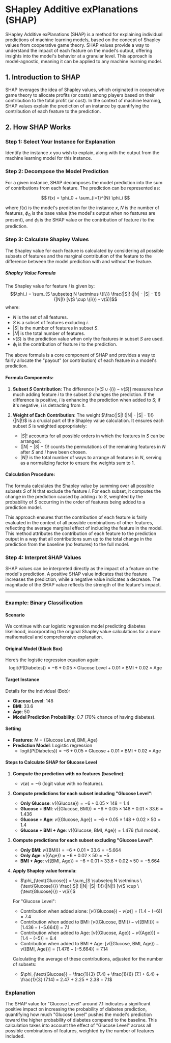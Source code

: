 # SHapley Additive exPlanations (SHAP)

SHapley Additive exPlanations (SHAP) is a method for explaining individual predictions of machine learning models, based on the concept of Shapley values from cooperative game theory. SHAP values provide a way to understand the impact of each feature on the model's output, offering insights into the model's behavior at a granular level. This approach is model-agnostic, meaning it can be applied to any machine learning model.

## 1. Introduction to SHAP

SHAP leverages the idea of Shapley values, which originated in cooperative game theory to allocate profits (or costs) among players based on their contribution to the total profit (or cost). In the context of machine learning, SHAP values explain the prediction of an instance by quantifying the contribution of each feature to the prediction.

## 2. How SHAP Works

### Step 1: Select Your Instance for Explanation

Identify the instance $x$ you wish to explain, along with the output from the machine learning model for this instance.

### Step 2: Decompose the Model Prediction

For a given instance, SHAP decomposes the model prediction into the sum of contributions from each feature. The prediction can be represented as:

$$
f(x) = \phi_0 + \sum_{i=1}^{N} \phi_i
$$

where $f(x)$ is the model's prediction for the instance $x$, $N$ is the number of features, $\phi_0$ is the base value (the model's output when no features are present), and $\phi_i$ is the SHAP value or the contribution of feature $i$ to the prediction.

### Step 3: Calculate Shapley Values

The Shapley value for each feature is calculated by considering all possible subsets of features and the marginal contribution of the feature to the difference between the model prediction with and without the feature.


##### Shapley Value Formula
The Shapley value for feature $i$ is given by:
$$\phi_i = \sum_{S \subseteq N \setminus \{i\}} \frac{|S|! (|N| - |S| - 1)!}{|N|!} [v(S \cup \{i\}) - v(S)]$$
where:
- $N$ is the set of all features.
- $S$ is a subset of features excluding $i$.
- $|S|$ is the number of features in subset $S$.
- $|N|$ is the total number of features.
- $v(S)$ is the prediction value when only the features in subset $S$ are used.
- $\phi_i$ is the contribution of feature $i$ to the prediction.

The above formula is a core component of SHAP and provides a way to fairly allocate the "payout" (or contribution) of each feature in a model's prediction. 

#### Formula Components:
1. **Subset $S$ Contribution**: The difference $[v(S \cup \{i\}) - v(S)]$ measures how much adding feature $i$ to the subset $S$ changes the prediction. If the difference is positive, $i$ is enhancing the prediction when added to $S$; if it's negative, $i$ is detracting from it.

2. **Weight of Each Contribution**: The weight $\frac{|S|! (|N| - |S| - 1)!}{|N|!}$ is a crucial part of the Shapley value calculation. It ensures each subset $S$ is weighted appropriately:
   - $|S|!$ accounts for all possible orders in which the features in $S$ can be arranged.
   - $(|N| - |S| - 1)!$ counts the permutations of the remaining features in $N$ after $S$ and $i$ have been chosen.
   - $|N|!$ is the total number of ways to arrange all features in $N$, serving as a normalizing factor to ensure the weights sum to 1.

#### Calculation Procedure:
The formula calculates the Shapley value by summing over all possible subsets $S$ of $N$ that exclude the feature $i$. For each subset, it computes the change in the prediction caused by adding $i$ to $S$, weighted by the probability of $S$ occurring in the order of features being added to a prediction model.

This approach ensures that the contribution of each feature is fairly evaluated in the context of all possible combinations of other features, reflecting the average marginal effect of including the feature in the model. This method attributes the contribution of each feature to the prediction output in a way that all contributions sum up to the total change in the prediction from the baseline (no features) to the full model.



### Step 4: Interpret SHAP Values

SHAP values can be interpreted directly as the impact of a feature on the model's prediction. A positive SHAP value indicates that the feature increases the prediction, while a negative value indicates a decrease. The magnitude of the SHAP value reflects the strength of the feature's impact.


---

### Example: Binary Classification

#### Scenario
We continue with our logistic regression model predicting diabetes likelihood, incorporating the original Shapley value calculations for a more mathematical and comprehensive explanation.

#### Original Model (Black Box)
Here’s the logistic regression equation again:
$$\text{logit}(P(\text{Diabetes})) = -6 + 0.05 \times \text{Glucose Level} + 0.01 \times \text{BMI} + 0.02 \times \text{Age}$$

#### Target Instance
Details for the individual (Bob):
- **Glucose Level**: 148
- **BMI**: 33.6
- **Age**: 50
- **Model Prediction Probability**: 0.7 (70% chance of having diabetes).



#### Setting
- **Features**: $N = \{\text{Glucose Level}, \text{BMI}, \text{Age}\}$
- **Prediction Model**: Logistic regression
  - $\text{logit}(P(\text{Diabetes})) = -6 + 0.05 \times \text{Glucose} + 0.01 \times \text{BMI} + 0.02 \times \text{Age}$

#### Steps to Calculate SHAP for Glucose Level
1. **Compute the prediction with no features (baseline)**:
   - $v(\emptyset) = -6$ (logit value with no features).

2. **Compute predictions for each subset including "Glucose Level"**:
   - **Only Glucose**: $v(\{\text{Glucose}\}) = -6 + 0.05 \times 148 = 1.4$
   - **Glucose + BMI**: $v(\{\text{Glucose, BMI}\}) = -6 + 0.05 \times 148 + 0.01 \times 33.6 = 1.436$
   - **Glucose + Age**: $v(\{\text{Glucose, Age}\}) = -6 + 0.05 \times 148 + 0.02 \times 50 = 1.4$
   - **Glucose + BMI + Age**: $v(\{\text{Glucose, BMI, Age}\}) = 1.476$ (full model).

3. **Compute predictions for each subset excluding "Glucose Level"**:
   - **Only BMI**: $v(\{\text{BMI}\}) = -6 + 0.01 \times 33.6 = -5.664$
   - **Only Age**: $v(\{\text{Age}\}) = -6 + 0.02 \times 50 = -5$
   - **BMI + Age**: $v(\{\text{BMI, Age}\}) = -6 + 0.01 \times 33.6 + 0.02 \times 50 = -5.664$

4. **Apply Shapley value formula**:
   - $\phi_{\text{Glucose}} = \sum_{S \subseteq N \setminus \{\text{Glucose}\}} \frac{|S|! (|N|-|S|-1)!}{|N|!} [v(S \cup \{\text{Glucose}\}) - v(S)]$

   For "Glucose Level":
   - Contribution when added alone: $[v(\{\text{Glucose}\}) - v(\emptyset)] = [1.4 - (-6)] = 7.4$
   - Contribution when added to BMI: $[v(\{\text{Glucose, BMI}\}) - v(\{\text{BMI}\})] = [1.436 - (-5.664)] = 7.1$
   - Contribution when added to Age: $[v(\{\text{Glucose, Age}\}) - v(\{\text{Age}\})] = [1.4 - (-5)] = 6.4$
   - Contribution when added to BMI + Age: $[v(\{\text{Glucose, BMI, Age}\}) - v(\{\text{BMI, Age}\})] = [1.476 - (-5.664)] = 7.14$

   Calculating the average of these contributions, adjusted for the number of subsets:
   - $\phi_{\text{Glucose}} = \frac{1}{3} (7.4) + \frac{1}{6} (7.1 + 6.4) + \frac{1}{3} (7.14) = 2.47 + 2.25 + 2.38 = 7.1$

### Explanation
The SHAP value for "Glucose Level" around 7.1 indicates a significant positive impact on increasing the probability of diabetes prediction, quantifying how much "Glucose Level" pushes the model's prediction toward the higher probability of diabetes compared to the baseline. This calculation takes into account the effect of "Glucose Level" across all possible combinations of features, weighted by the number of features included.